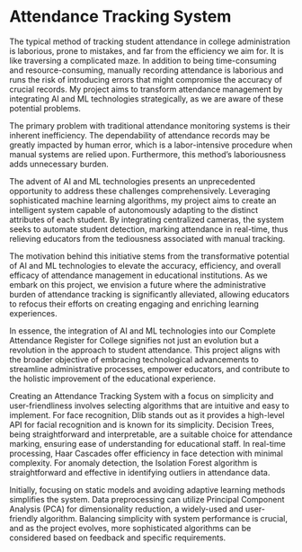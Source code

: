 # Attendance Tracking System

The typical method of tracking student attendance in college administration is laborious, prone to mistakes, and far from the efficiency we aim for. It is like traversing a complicated maze. In addition to being time-consuming and resource-consuming, manually recording attendance is laborious and runs the risk of introducing errors that might compromise the accuracy of crucial records. My project aims to transform attendance management by integrating AI and ML technologies strategically, as we are aware of these potential problems.

The primary problem with traditional attendance monitoring systems is their inherent inefficiency. The dependability of attendance records may be greatly impacted by human error, which is a labor-intensive procedure when manual systems are relied upon. Furthermore, this method’s laboriousness adds unnecessary burden.

The advent of AI and ML technologies presents an unprecedented opportunity to address these challenges comprehensively. Leveraging sophisticated machine learning algorithms, my project aims to create an intelligent system capable of autonomously adapting to the distinct attributes of each student. By integrating centralized cameras, the system seeks to automate student detection, marking attendance in real-time, thus relieving educators from the tediousness associated with manual tracking.

The motivation behind this initiative stems from the transformative potential of AI and ML technologies to elevate the accuracy, efficiency, and overall efficacy of attendance management in educational institutions. As we embark on this project, we envision a future where the administrative burden of attendance tracking is significantly alleviated, allowing educators to refocus their efforts on creating engaging and enriching learning experiences.

In essence, the integration of AI and ML technologies into our Complete Attendance Register for College signifies not just an evolution but a revolution in the approach to student attendance. This project aligns with the broader objective of embracing technological advancements to streamline administrative processes, empower educators, and contribute to the holistic improvement of the educational experience.

Creating an Attendance Tracking System with a focus on simplicity and user-friendliness involves selecting algorithms that are intuitive and easy to implement. For face recognition, Dlib stands out as it provides a high-level API for facial recognition and is known for its simplicity. Decision Trees, being straightforward and interpretable, are a suitable choice for attendance marking, ensuring ease of understanding for educational staff. In real-time processing, Haar Cascades offer efficiency in face detection with minimal complexity. For anomaly detection, the Isolation Forest algorithm is straightforward and effective in identifying outliers in attendance data.

Initially, focusing on static models and avoiding adaptive learning methods simplifies the system. Data preprocessing can utilize Principal Component Analysis (PCA) for dimensionality reduction, a widely-used and user-friendly algorithm. Balancing simplicity with system performance is crucial, and as the project evolves, more sophisticated algorithms can be considered based on feedback and specific requirements.
